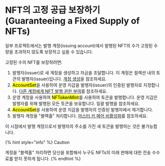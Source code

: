 # NFT의 고정 공급 보장하기(Guaranteeing a Fixed Supply of NFTs)

일부 프로젝트에서는 발행 계정(issuing account)에서 발행된 NFT의 수가 고정된 수량을 초과하지 않도록 보장하고 싶을 수 있습니다.

고정된 수의 NFT를 보장하려면:

1. 발행자(issuer)로 새 계정을 생성하고 자금을 조달합니다. 이 계정은 컬렉션 내의 토큰의 발행자(issuer)입니다. [계정 생성](../../undefined-2/)을 참조하세요.
2. <mark style="background-color:yellow;">AccountSet</mark>을 사용하여 운영 지갑을 발행자(issuer)의 인증된 발행자로 지정합니다. [다른 계정에게 NFT 발행 권한 부여](nft.md)를 참조하세요.
3. 운영 계정을 사용하여 <mark style="background-color:yellow;">NFTokenMint</mark>를 사용하여 토큰을 발행합니다. 운영 지갑은 발행자를 위해 발행된 모든 토큰을 보유합니다. 일괄 발행을 참조하세요.
4. <mark style="background-color:yellow;">AccountSet</mark>을 사용하여 운영 지갑을 발행자의 인증된 발행자에서 제거합니다.
5. 발행자 계정을 "블랙홀" 처리합니다. [마스터 키 페어 비활성화](../../../tutorials/undefined-3/undefined-2.md)를 참조하세요.

이 시점에서 발행 계정으로서 발행자의 주소를 가진 새 토큰을 발행하는 것은 불가능합니다.

{% hint style="info" %}
Caution

계정을 "블랙홀" 처리하면 당신을 포함해서 누구도 NFTs의 미래 판매에 대한 전송 수수료를 받지 못하게 됩니다.
{% endhint %}

